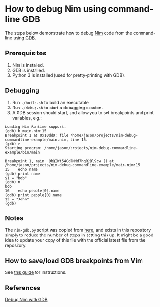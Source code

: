 # How to debug Nim using command-line GDB

The steps below demonstrate how to debug [Nim](https://nim-lang.org/) code from the command-line using [GDB](https://www.gnu.org/software/gdb/).

## Prerequisites

1. Nim is installed.
2. GDB is installed.
3. Python 3 is installed (used for pretty-printing with GDB).

## Debugging

1. Run `./build.sh` to build an executable.
2. Run `./debug.sh` to start a debugging session.
3. A GDB session should start, and allow you to set breakpoints and print variables, e.g.:

```
Loading Nim Runtime support.
(gdb) b main.nim:15
Breakpoint 1 at 0x10dd0: file /home/jason/projects/nim-debug-commandline-example/main.nim, line 15.
(gdb) r
Starting program: /home/jason/projects/nim-debug-commandline-example/bin/main 

Breakpoint 1, main__9bQIWt54CdTNMd7hgR2Bl9cw () at /home/jason/projects/nim-debug-commandline-example/main.nim:15
15	  echo name
(gdb) print name
$1 = "bob"
(gdb) n
bob
16	  echo people[0].name
(gdb) print people[0].name
$2 = "John"
(gdb)
```

## Notes

The `nim-gdb.py` script was copied from [here](https://github.com/nim-lang/Nim/blob/master/tools/nim-gdb.py),
and exists in this repository simply to reduce the number of steps in setting this up. It might be a good
idea to update your copy of this file with the official latest file from the repository.

## How to save/load GDB breakpoints from Vim

See [this guide](vim_breakpoints.md) for instructions.

## References

[Debug Nim with GDB](https://internet-of-tomohiro.netlify.com/nim/gdb.en.html)  

